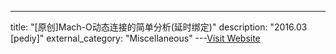 ---
title: "[原创]Mach-O动态连接的简单分析(延时绑定)"
description: "2016.03 [pediy]"
external_category: "Miscellaneous"
---[Visit Website](https://bbs.pediy.com/thread-208455.htm)

